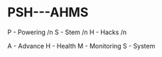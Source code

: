 # PSH---AHMS
P - Powering /n
S - Stem /n
H - Hacks /n

A - Advance
H - Health 
M - Monitoring 
S - System
